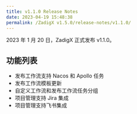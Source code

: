 ```yaml
---
title: v1.1.0 Release Notes
date: 2023-04-19 15:48:38
permalink: /ZadigX v1.5.0/release-notes/v1.1.0/
---
```



2023 年 1 月 20 日，ZadigX 正式发布 v1.1.0。

## 功能列表

- 发布工作流支持 Nacos 和 Apollo 任务
- 发布工作流模板更新
- 自定义工作流和发布工作流任务分组
- 项目管理支持 Jira 集成
- 项目管理支持飞书集成

